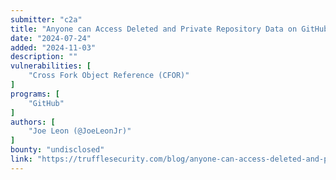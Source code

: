 ```yaml
---
submitter: "c2a"
title: "Anyone can Access Deleted and Private Repository Data on GitHub"
date: "2024-07-24"
added: "2024-11-03"
description: ""
vulnerabilities: [
    "Cross Fork Object Reference (CFOR)"
]
programs: [
    "GitHub"
]
authors: [
    "Joe Leon (@JoeLeonJr)"
]
bounty: "undisclosed"
link: "https://trufflesecurity.com/blog/anyone-can-access-deleted-and-private-repo-data-github"
---
```




